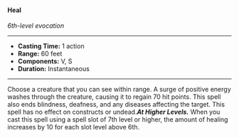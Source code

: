 #### Heal
*6th-level evocation*
___
- **Casting Time:** 1 action
- **Range:** 60 feet
- **Components:** V, S
- **Duration:** Instantaneous
---
Choose a creature that you can see within range. A surge of positive energy washes through the creature, causing it to regain 70 hit points. This spell also ends blindness, deafness, and any diseases affecting the target. This spell has no effect on constructs or undead.***At Higher Levels.*** When you cast this spell using a spell slot of 7th level or higher, the amount of healing increases by 10 for each slot level above 6th.